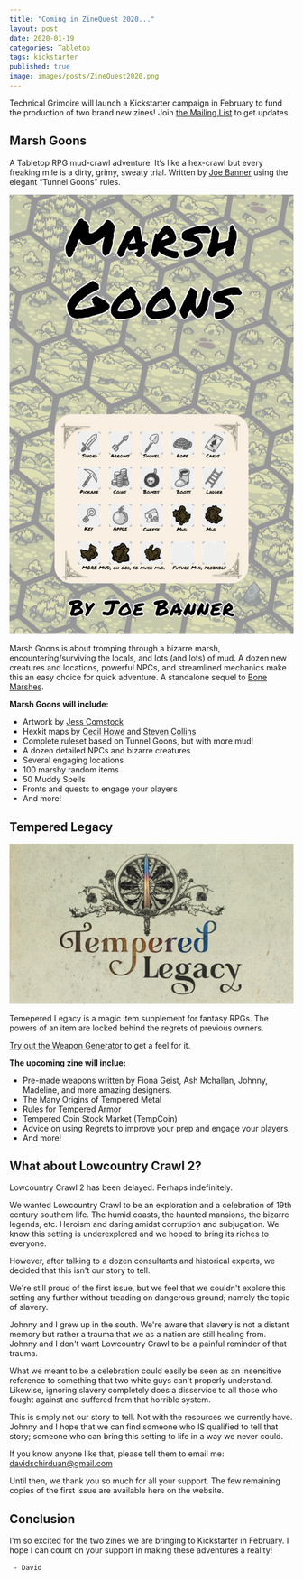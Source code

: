 ```yaml
---
title: "Coming in ZineQuest 2020..."
layout: post
date: 2020-01-19
categories: Tabletop
tags: kickstarter
published: true
image: images/posts/ZineQuest2020.png
---
```


Technical Grimoire will launch a Kickstarter campaign in February to fund the production of two brand new zines! Join [the Mailing List](https://gumroad.com/technicalgrimoire/follow) to get updates.

## Marsh Goons

A Tabletop RPG mud-crawl adventure. It’s like a hex-crawl but every freaking mile is a dirty, grimy, sweaty trial. Written by [Joe Banner](https://joebanner.co.uk/) using the elegant “Tunnel Goons” rules.

![MG_cover.png.png](/images/posts/MG_cover.png)

Marsh Goons is about tromping through a bizarre marsh, encountering/surviving the locals, and lots (and lots) of mud. A dozen new creatures and locations, powerful NPCs, and streamlined mechanics make this an easy choice for quick adventure. A standalone sequel to [Bone Marshes](/bone-marshes).

**Marsh Goons will include:**

 - Artwork by [Jess Comstock](https://www.jessidraws.art/)
 - Hexkit maps by [Cecil Howe](https://cone.itch.io/) and [Steven Collins](https://stevencolling.itch.io/isle-of-lore-2-hex-tiles-regular)
 - Complete ruleset based on Tunnel Goons, but with more mud!
 - A dozen detailed NPCs and bizarre creatures
 - Several engaging locations
 - 100 marshy random items
 - 50 Muddy Spells
 - Fronts and quests to engage your players
 - And more!

## Tempered Legacy

![temperedlegacy.png](/images/temperedlegacy.png)

Temepered Legacy is a magic item supplement for fantasy RPGs. The powers of an item are locked behind the regrets of previous owners.

[Try out the Weapon Generator](/tempered-legacy) to get a feel for it.

**The upcoming zine will inclue:**

 - Pre-made weapons written by Fiona Geist, Ash Mchallan, Johnny, Madeline, and more amazing designers.
 - The Many Origins of Tempered Metal
 - Rules for Tempered Armor
 - Tempered Coin Stock Market (TempCoin)
 - Advice on using Regrets to improve your prep and engage your players.
 - And more!

## What about Lowcountry Crawl 2?

Lowcountry Crawl 2 has been delayed. Perhaps indefinitely.

We wanted Lowcountry Crawl to be an exploration and a celebration of 19th century southern life. The humid coasts, the haunted mansions, the bizarre legends, etc. Heroism and daring amidst corruption and subjugation. We know this setting is underexplored and we hoped to bring its riches to everyone.

However, after talking to a dozen consultants and historical experts, we decided that this isn't our story to tell.

We're still proud of the first issue, but we feel that we couldn't explore this setting any further without treading on dangerous ground; namely the topic of slavery.

Johnny and I grew up in the south. We're aware that slavery is not a distant memory but rather a trauma that we as a nation are still healing from. Johnny and I don't want Lowcountry Crawl to be a painful reminder of that trauma. 

What we meant to be a celebration could easily be seen as an insensitive reference to something that two white guys can't properly understand. Likewise, ignoring slavery completely does a disservice to all those who fought against and suffered from that horrible system.

This is simply not our story to tell. Not with the resources we currently have. Johnny and I hope that we can find someone who IS qualified to tell that story; someone who can bring this setting to life in a way we never could.

If you know anyone like that, please tell them to email me: davidschirduan@gmail.com

Until then, we thank you so much for all your support. The few remaining copies of the first issue are available here on the website.

## Conclusion

I'm so excited for the two zines we are bringing to Kickstarter in February. I hope I can count on your support in making these adventures a reality!

     - David